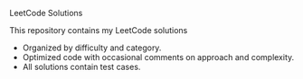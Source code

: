 LeetCode Solutions

This repository contains my LeetCode solutions
- Organized by difficulty and category.
- Optimized code with occasional comments on approach and complexity.
- All solutions contain test cases.

